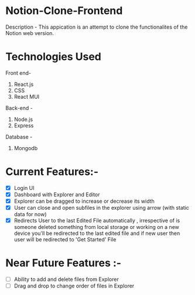 # Notion-Clone-Frontend

Description -
This appication is an attempt to clone the functionalites of the Notion web version.
# Technologies Used

Front end-
1. React.js
2. CSS
3. React MUI

Back-end -
1. Node.js
2. Express

Database - 
1. Mongodb

# Current Features:- 
- [x] Login UI
- [x] Dashboard with Explorer and Editor 
- [x] Explorer can be dragged to increase or decrease its width
- [x] User can close and open subfiles in the explorer using arrow (with static data for now)
- [x] Redirects User to the last Edited File automatically , irrespective of is someone deleted something from local storage or working on a new device you'll be redirected to the last edited file and if new user then user will be redirected to 'Get Started' File 

# Near Future Features :-
- [ ] Ability to add and delete files from Explorer
- [ ] Drag and drop to change order of files in Explorer
